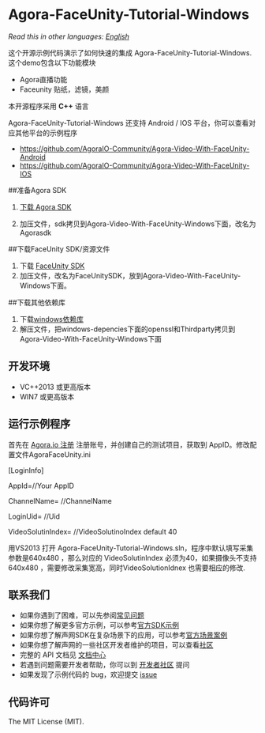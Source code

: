 # Agora-FaceUnity-Tutorial-Windows

*Read this in other languages: [English](README.md)*

 这个开源示例代码演示了如何快速的集成 Agora-FaceUnity-Tutorial-Windows. 这个demo包含以下功能模块

 - Agora直播功能
 - Faceunity 贴纸，滤镜，美颜

 本开源程序采用 **C++** 语言

Agora-FaceUnity-Tutorial-Windows 还支持 Android / IOS 平台，你可以查看对应其他平台的示例程序

- https://github.com/AgoraIO-Community/Agora-Video-With-FaceUnity-Android
- https://github.com/AgoraIO-Community/Agora-Video-With-FaceUnity-IOS

##准备Agora SDK
1. [下载 Agora SDK](https://download.agora.io/sdk/release/Agora_Native_SDK_for_Windows(x86)_v3_0_0_FULL.zip)

2. 加压文件，sdk拷贝到Agora-Video-With-FaceUnity-Windows下面，改名为Agorasdk

##下载FaceUnity SDK/资源文件

1. 下载 [FaceUnity SDK](https://github.com/AgoraIO/FaceUnity/releases/download/6.6.0/FaceUnitySDK-Windows.zip)
2. 加压文件，改名为FaceUnitySDK，放到Agora-Video-With-FaceUnity-Windows下面。

##下载其他依赖库
1. 下载[windows依赖库](https://github.com/AgoraIO/FaceUnity/releases/download/6.6.0/windows-depencies.zip)
2. 解压文件，把windows-depencies下面的openssl和Thirdparty拷贝到Agora-Video-With-FaceUnity-Windows下面

## 开发环境
* VC++2013 或更高版本
* WIN7 或更高版本

## 运行示例程序
首先在 [Agora.io 注册](https://dashboard.agora.io/cn/signup/) 注册账号，并创建自己的测试项目，获取到 AppID。修改配置文件AgoraFaceUnity.ini


[LoginInfo]

AppId=//Your AppID

ChannelName= //ChannelName

LoginUid= //Uid

VideoSolutinIndex= //VideoSolutinoIndex default 40

用VS2013 打开 Agora-FaceUnity-Tutorial-Windows.sln，程序中默认填写采集参数是640x480 ，那么对应的 VideoSolutinIndex 必须为40，如果摄像头不支持640x480 ，需要修改采集宽高，同时VideoSolutionIdnex 也需要相应的修改.


## 联系我们

- 如果你遇到了困难，可以先参阅[常见问题](https://docs.agora.io/cn/faq)
- 如果你想了解更多官方示例，可以参考[官方SDK示例](https://github.com/AgoraIO)
- 如果你想了解声网SDK在复杂场景下的应用，可以参考[官方场景案例](https://github.com/AgoraIO-usecase)
- 如果你想了解声网的一些社区开发者维护的项目，可以查看[社区](https://github.com/AgoraIO-Community)
- 完整的 API 文档见 [文档中心](https://docs.agora.io/cn/)
- 若遇到问题需要开发者帮助，你可以到 [开发者社区](https://rtcdeveloper.com/) 提问
- 如果发现了示例代码的 bug，欢迎提交 [issue](https://github.com/AgoraIO/FaceUnity/issues)

## 代码许可

The MIT License (MIT).